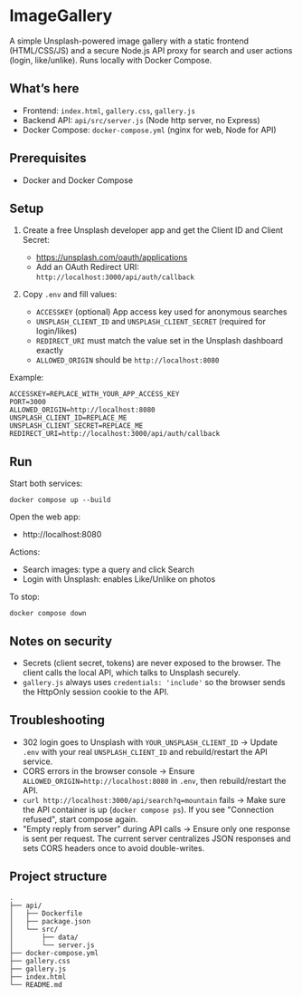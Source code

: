 # ImageGallery

A simple Unsplash-powered image gallery with a static frontend (HTML/CSS/JS) and a secure Node.js API proxy for search and user actions (login, like/unlike). Runs locally with Docker Compose.

## What’s here

- Frontend: `index.html`, `gallery.css`, `gallery.js`
- Backend API: `api/src/server.js` (Node http server, no Express)
- Docker Compose: `docker-compose.yml` (nginx for web, Node for API)

## Prerequisites

- Docker and Docker Compose

## Setup

1) Create a free Unsplash developer app and get the Client ID and Client Secret:
	- https://unsplash.com/oauth/applications
	- Add an OAuth Redirect URI: `http://localhost:3000/api/auth/callback`

2) Copy `.env` and fill values:

	- `ACCESSKEY` (optional) App access key used for anonymous searches
	- `UNSPLASH_CLIENT_ID` and `UNSPLASH_CLIENT_SECRET` (required for login/likes)
	- `REDIRECT_URI` must match the value set in the Unsplash dashboard exactly
	- `ALLOWED_ORIGIN` should be `http://localhost:8080`

Example:

```
ACCESSKEY=REPLACE_WITH_YOUR_APP_ACCESS_KEY
PORT=3000
ALLOWED_ORIGIN=http://localhost:8080
UNSPLASH_CLIENT_ID=REPLACE_ME
UNSPLASH_CLIENT_SECRET=REPLACE_ME
REDIRECT_URI=http://localhost:3000/api/auth/callback
```

## Run

Start both services:

```
docker compose up --build
```

Open the web app:

- http://localhost:8080

Actions:

- Search images: type a query and click Search
- Login with Unsplash: enables Like/Unlike on photos

To stop:

```
docker compose down
```

## Notes on security

- Secrets (client secret, tokens) are never exposed to the browser. The client calls the local API, which talks to Unsplash securely.
- `gallery.js` always uses `credentials: 'include'` so the browser sends the HttpOnly session cookie to the API.

## Troubleshooting

- 302 login goes to Unsplash with `YOUR_UNSPLASH_CLIENT_ID` → Update `.env` with your real `UNSPLASH_CLIENT_ID` and rebuild/restart the API service.
- CORS errors in the browser console → Ensure `ALLOWED_ORIGIN=http://localhost:8080` in `.env`, then rebuild/restart the API.
- `curl http://localhost:3000/api/search?q=mountain` fails → Make sure the API container is up (`docker compose ps`). If you see "Connection refused", start compose again.
- "Empty reply from server" during API calls → Ensure only one response is sent per request. The current server centralizes JSON responses and sets CORS headers once to avoid double-writes.

## Project structure

```
.
├── api/
│   ├── Dockerfile
│   ├── package.json
│   └── src/
│       ├── data/
│       └── server.js
├── docker-compose.yml
├── gallery.css
├── gallery.js
├── index.html
└── README.md
```
